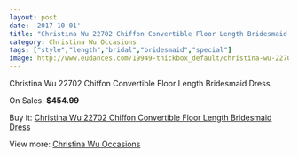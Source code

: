 ```yaml
---
layout: post
date: '2017-10-01'
title: "Christina Wu 22702 Chiffon Convertible Floor Length Bridesmaid Dress"
category: Christina Wu Occasions
tags: ["style","length","bridal","bridesmaid","special"]
image: http://www.eudances.com/19949-thickbox_default/christina-wu-22702-chiffon-convertible-floor-length-bridesmaid-dress.jpg
---
```

Christina Wu 22702 Chiffon Convertible Floor Length Bridesmaid Dress

On Sales: **$454.99**
<a href="https://www.eudances.com/en/christina-wu-occasions/5964-christina-wu-22702-chiffon-convertible-floor-length-bridesmaid-dress.html"><amp-img layout="responsive" width="600" height="600" src="//www.eudances.com/19949-thickbox_default/christina-wu-22702-chiffon-convertible-floor-length-bridesmaid-dress.jpg" alt="Christina Wu 22702 Chiffon Convertible Floor Length Bridesmaid Dress 0" /></a>
<a href="https://www.eudances.com/en/christina-wu-occasions/5964-christina-wu-22702-chiffon-convertible-floor-length-bridesmaid-dress.html"><amp-img layout="responsive" width="600" height="600" src="//www.eudances.com/19952-thickbox_default/christina-wu-22702-chiffon-convertible-floor-length-bridesmaid-dress.jpg" alt="Christina Wu 22702 Chiffon Convertible Floor Length Bridesmaid Dress 1" /></a>
<a href="https://www.eudances.com/en/christina-wu-occasions/5964-christina-wu-22702-chiffon-convertible-floor-length-bridesmaid-dress.html"><amp-img layout="responsive" width="600" height="600" src="//www.eudances.com/19951-thickbox_default/christina-wu-22702-chiffon-convertible-floor-length-bridesmaid-dress.jpg" alt="Christina Wu 22702 Chiffon Convertible Floor Length Bridesmaid Dress 2" /></a>
<a href="https://www.eudances.com/en/christina-wu-occasions/5964-christina-wu-22702-chiffon-convertible-floor-length-bridesmaid-dress.html"><amp-img layout="responsive" width="600" height="600" src="//www.eudances.com/19950-thickbox_default/christina-wu-22702-chiffon-convertible-floor-length-bridesmaid-dress.jpg" alt="Christina Wu 22702 Chiffon Convertible Floor Length Bridesmaid Dress 3" /></a>

Buy it: [Christina Wu 22702 Chiffon Convertible Floor Length Bridesmaid Dress](https://www.eudances.com/en/christina-wu-occasions/5964-christina-wu-22702-chiffon-convertible-floor-length-bridesmaid-dress.html "Christina Wu 22702 Chiffon Convertible Floor Length Bridesmaid Dress")

View more: [Christina Wu Occasions](https://www.eudances.com/en/59-christina-wu-occasions "Christina Wu Occasions")